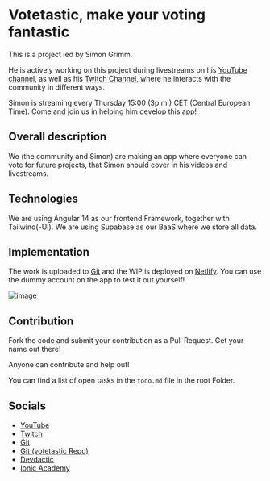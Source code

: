 # Votetastic, make your voting fantastic

This is a project led by Simon Grimm.

He is actively working on this project during livestreams on
his [YouTube channel](https://www.youtube.com/c/SimonGrimmDev),
as well as his [Twitch Channel](https://www.twitch.tv/captainionic), where he interacts with the community in different
ways.

Simon is streaming every Thursday 15:00 (3p.m.) CET (Central European Time). Come and join us in helping him develop
this app!

## Overall description

We (the community and Simon) are making an app where everyone can vote for future projects,
that Simon should cover in his videos and livestreams.

## Technologies

We are using Angular 14 as our frontend Framework, together with Tailwind(-UI).
We are using Supabase as our BaaS where we store all data.

## Implementation

The work is uploaded to [Git](https://github.com/saimon24/Votetastic) and the WIP is deployed
on [Netlify](https://classy-kitsune-3f9088.netlify.app/).
You can use the dummy account on the app to test it out yourself!

![image](https://user-images.githubusercontent.com/40073861/184167833-9351f3c4-86ac-45ac-bc57-d9932e6126bb.png)

## Contribution

Fork the code and submit your contribution as a Pull Request. Get your name out there!

Anyone can contribute and help out!

You can find a list of open tasks in the `todo.md` file in the root Folder.

## Socials

- [YouTube](https://www.youtube.com/c/SimonGrimmDev)
- [Twitch](https://www.twitch.tv/captainionic)
- [Git](https://github.com/saimon24)
- [Git (votetastic Repo)](https://github.com/saimon24/Votetastic)
- [Devdactic](http://devdactic.com/devblog/)
- [Ionic Academy](https://ionicacademy.com/)
